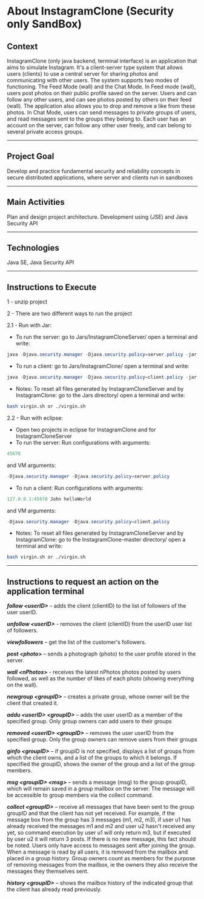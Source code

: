 # About InstagramClone (Security only SandBox)

## Context
InstagramClone (only java backend, terminal interface) is an application that aims to simulate Instagram.
It's a client-server type system that allows users (clients) to use a central server for sharing photos and communicating with other users. The system supports two modes of functioning. The Feed Mode (wall) and the Chat Mode. In Feed mode (wall), users post photos on their public profile saved on the server. Users and can follow any other users, and can see photos posted by others on their feed (wall). The application also allows you to drop and remove a like from these photos. In Chat Mode, users can send messages to private groups of users, and read messages sent to the groups they belong to. Each user has an account on the server,  can follow any other user freely, and can belong to several private access groups.

---

## Project Goal
Develop and practice fundamental security and reliability concepts in secure distributed applications, where server and clients run in sandboxes

---

## Main Activities
Plan and design project architecture. Development using (JSE) and Java Security API

---

## Technologies
Java SE, Java Security API

---

## Instructions to Execute

1 - unzip project

2 - There are two different ways to run the project

2.1 - Run with Jar:

- To run the server:
go to Jars/InstagramCloneServer/ open a terminal and write:
```java
java -Djava.security.manager -Djava.security.policy=server.policy -jar InstagramCloneServer.jar 45678
```

- To run a client:
go to Jars/InstagramClone/ open a terminal and write:
```java
java -Djava.security.manager -Djava.security.policy=client.policy -jar InstagramClone.jar 127.0.0.1:45678 John helloWorld
```
				
- Notes:
To reset all files generated by InstagramCloneServer and by InstagramClone:
go to the Jars directory/ open a terminal and write: 
```bash
bash virgin.sh or ./virgin.sh
```
					
					
2.2 - Run with eclipse:

- Open two projects in eclipse for InstagramClone and for InstagramCloneServer
- To run the server: 
Run configurations with arguments: 
```java
45678
``` 
and VM arguments: 
```java
-Djava.security.manager -Djava.security.policy=server.policy
```

- To run a client: 
Run configurations with arguments: 
```java
127.0.0.1:45678 John helloWorld
```
and VM arguments: 
```java
-Djava.security.manager -Djava.security.policy=client.policy
```

- Notes:
To reset all files generated by InstagramCloneServer and by InstagramClone:
go to the InstagramClone-master directory/ open a terminal and write: 
```bash
bash virgin.sh or ./virgin.sh
```

---

## Instructions to request an action on the application terminal

***follow \<userID>*** – adds the client (clientID) to the list of followers of the user userID.

***unfollow \<userID>*** - removes the client (clientID) from the userID user list of followers.

***viewfollowers*** – get the list of the customer's followers.

***post \<photo>*** – sends a photograph (photo) to the user profile stored in the server.

***wall \<nPhotos>*** - receives the latest nPhotos photos posted by users followed, as well as the number of likes of each photo (showing everything on the wall).

***newgroup \<groupID>*** – creates a private group, whose owner will be the client that created it.

***addu \<userID> \<groupID>*** – adds the user userID as a member of the specified group. Only group owners can add users to their groups

***removed \<userID> \<groupID>*** – removes the user userID from the specified group. Only the group owners can remove users from their groups

***ginfo \<groupID>*** – if groupID is not specified, displays a list of groups from which the client owns, and a list of the groups to which it belongs. If specified the groupID, shows the owner of the group and a list of the group members.

***msg \<groupID> \<msg>*** – sends a message (msg) to the group groupID, which will remain saved in a group mailbox on the server. The message will be accessible to group members via the collect command. 

***collect \<groupID>*** – receive all messages that have been sent to the group groupID and that the client has not yet received. For example, if the message box from the group has 3 messages (m1, m2, m3), if user u1 has already received the messages m1 and m2 and user u2 hasn't received any yet, so command execution by
user u1 will only return m3, but if executed by user u2 it will return 3 posts. If there is no new message, this fact should be noted. Users only have access to messages sent after joining the group.
When a message is read by all users, it is removed from the mailbox and placed in a group history. 
Group owners count as members for the purpose of removing messages from the mailbox, ie the owners
they also receive the messages they themselves sent.

***history \<groupID>*** – shows the mailbox history of the indicated group that the client has already
read previously.






